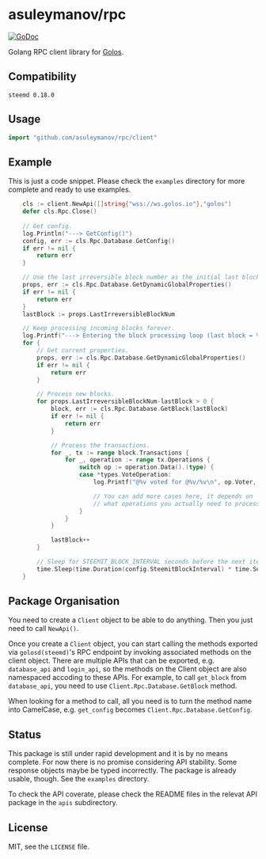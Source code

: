 # asuleymanov/rpc

[![GoDoc](https://godoc.org/github.com/asuleymanov/rpc?status.svg)](https://godoc.org/github.com/asuleymanov/rpc)

Golang RPC client library for [Golos](https://golos.io).

## Compatibility

`steemd 0.18.0`

## Usage

```go
import "github.com/asuleymanov/rpc/client"
```


## Example

This is just a code snippet. Please check the `examples` directory
for more complete and ready to use examples.

```go
	cls := client.NewApi([]string{"wss://ws.golos.io"},"golos")
	defer cls.Rpc.Close()
	
	// Get config.
	log.Println("---> GetConfig()")
	config, err := cls.Rpc.Database.GetConfig()
	if err != nil {
		return err
	}

	// Use the last irreversible block number as the initial last block number.
	props, err := cls.Rpc.Database.GetDynamicGlobalProperties()
	if err != nil {
		return err
	}
	lastBlock := props.LastIrreversibleBlockNum

	// Keep processing incoming blocks forever.
	log.Printf("---> Entering the block processing loop (last block = %v)\n", lastBlock)
	for {
		// Get current properties.
		props, err := cls.Rpc.Database.GetDynamicGlobalProperties()
		if err != nil {
			return err
		}

		// Process new blocks.
		for props.LastIrreversibleBlockNum-lastBlock > 0 {
			block, err := cls.Rpc.Database.GetBlock(lastBlock)
			if err != nil {
				return err
			}

			// Process the transactions.
			for _, tx := range block.Transactions {
				for _, operation := range tx.Operations {
					switch op := operation.Data().(type) {
					case *types.VoteOperation:
						log.Printf("@%v voted for @%v/%v\n", op.Voter, op.Author, op.Permlink)

						// You can add more cases here, it depends on
						// what operations you actually need to process.
					}
				}
			}

			lastBlock++
		}

		// Sleep for STEEMIT_BLOCK_INTERVAL seconds before the next iteration.
		time.Sleep(time.Duration(config.SteemitBlockInterval) * time.Second)
	}
```

## Package Organisation


You need to create a `Client` object to be able to do anything.
Then you just need to call `NewApi()`.

Once you create a `Client` object, you can start calling the methods exported
via `golosd(steemd)`'s RPC endpoint by invoking associated methods on the client object.
There are multiple APIs that can be exported, e.g. `database_api` and `login_api`,
so the methods on the Client object are also namespaced accoding to these APIs.
For example, to call `get_block` from `database_api`, you need to use
`Client.Rpc.Database.GetBlock` method.

When looking for a method to call, all you need is to turn the method name into
CamelCase, e.g. `get_config` becomes `Client.Rpc.Database.GetConfig`.

## Status

This package is still under rapid development and it is by no means complete.
For now there is no promise considering API stability. Some response objects
maybe be typed incorrectly. The package is already usable, though. See the
`examples` directory.

To check the API coverate, please check the README files in the relevat API
package in the `apis` subdirectory.

## License

MIT, see the `LICENSE` file.
